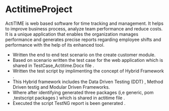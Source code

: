 # ActitimeProject

ActiTIME is web based software for time tracking and management. It helps to improve business process, analyze team performance and reduce costs. It is a unique application that enables the organization manages performance and generates precise reports regarding employee shifts and performance with the help of its enhanced tool.

* Written the end to end test scenario on the create customer module.
* Based on scenario written the test case for the web application which is shared in TestCase_Actitime.Docx file .
* Written the test script by implimenting the concept of Hybrid Framework .
* This Hybrid framework includes the Data Driven Testing (DDT) , Method Driven testig and Modular Driven Frameworks.
* Where after identifying generated three packages (i,e generic, pom ,testscript packages ) which is shared in actitime file .
* Executed the script TestNG report is been generated .
